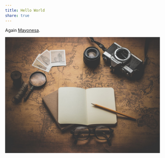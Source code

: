 ```yaml
---
title: Hello World
share: true
---
```

Again [Mayonesa](./Mayonesa.md).

![Inserted image 20230314084300.png](../../../../public/uploads/Inserted%20image%2020230314084300.png)